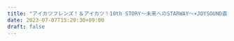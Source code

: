 ```yaml
---
title: "アイカツフレンズ！＆アイカツ！10th STORY～未来へのSTARWAY～×JOYSOUND直営店コラボキャンペーン2"
date: 2023-07-07T15:20:30+09:00
draft: false
---
```


<style>
 .photo {
    margin-top: 44px;
    width:100%;
    height:400px;
 }
</style>

<div id="s11" class="photo"></div>
<div id="s12" class="photo"></div>
<div id="s13" class="photo"></div>
<div id="s14" class="photo"></div>
<div id="s15" class="photo"></div>
<div id="s16" class="photo"></div>
<div id="s17" class="photo"></div>
<div id="s18" class="photo"></div>
<div id="s19" class="photo"></div>


---

<script src="https://cdnjs.cloudflare.com/ajax/libs/three.js/r121/three.min.js"></script>
<script src="https://cdn.jsdelivr.net/npm/panolens@0.11.0/build/panolens.min.js"></script>

<script>
  const viewPanorama = (selector, imgpath) => {
    const el = document.querySelector(selector);
    const panorama = new PANOLENS.ImagePanorama(imgpath);
    let viewer = new PANOLENS.Viewer({
        container: el,
        cameraFov: 100,
        autoRotate: true,
        autoRotateSpeed: 0.1,
        autoRotateActivationDuration: 5
    });
    viewer.add(panorama);
  };

viewPanorama("#s11", "../IMG_20230707_110701_00_011_PureShot.jpg");
viewPanorama("#s12", "../IMG_20230707_110739_00_012_PureShot.jpg");
viewPanorama("#s13", "../IMG_20230707_110748_00_013_PureShot.jpg");
viewPanorama("#s14", "../IMG_20230707_110839_00_014_PureShot.jpg");
viewPanorama("#s15", "../IMG_20230707_110939_00_015_PureShot.jpg");
viewPanorama("#s16", "../IMG_20230707_111118_00_016_PureShot.jpg");
viewPanorama("#s17", "../IMG_20230707_120627_00_017_PureShot.jpg");
viewPanorama("#s18", "../IMG_20230707_120854_00_018_PureShot.jpg");
viewPanorama("#s19", "../IMG_20230707_121152_00_019_PureShot.jpg");

</script>

